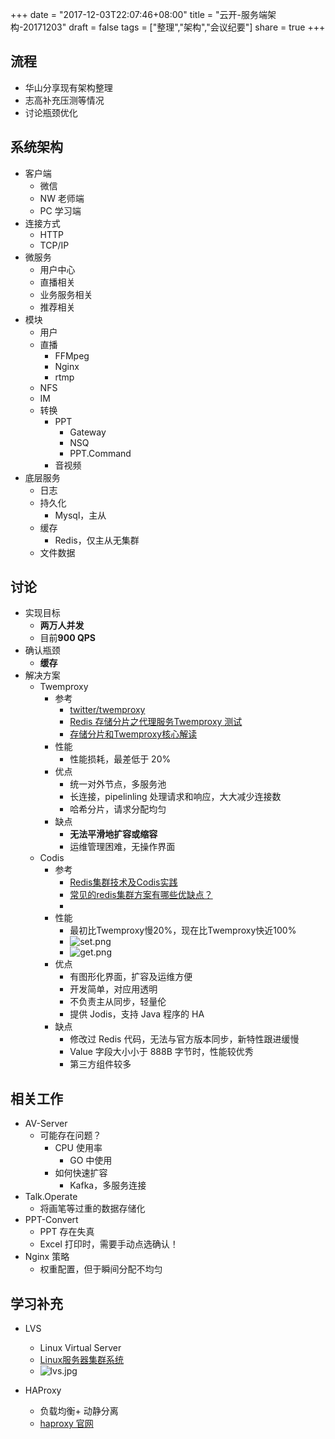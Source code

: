 
+++
date = "2017-12-03T22:07:46+08:00"
title = "云开-服务端架构-20171203"
draft = false
tags = ["整理","架构","会议纪要"]
share = true
+++


## 流程
- 华山分享现有架构整理
- 志高补充压测等情况
- 讨论瓶颈优化

## 系统架构
- 客户端
	- 微信
	- NW 老师端
	- PC 学习端
- 连接方式
	- HTTP
	- TCP/IP
- 微服务
	- 用户中心
	- 直播相关
	- 业务服务相关
	- 推荐相关
- 模块
	- 用户
	- 直播
		- FFMpeg
		- Nginx
		- rtmp
	- NFS
	- IM
	- 转换
		- PPT
			- Gateway
			- NSQ
			- PPT.Command
		- 音视频
- 底层服务
	- 日志
	- 持久化
		- Mysql，主从
	- 缓存
		- Redis，仅主从无集群
	- 文件数据


## 讨论
- 实现目标
	- **两万人并发**
	- 目前**900 QPS**
- 确认瓶颈
	- **缓存**
- 解决方案
	- Twemproxy
		- 参考
			- [twitter/twemproxy](https://github.com/twitter/twemproxy)
			- [Redis 存储分片之代理服务Twemproxy 测试](http://blog.jiguang.cn/redis-twemproxy-benchmark/)
			- [存储分片和Twemproxy核心解读](http://www.wzxue.com/存储分片和twemproxy核心解读/)
		- 性能
			- 性能损耗，最差低于 20%
		- 优点
			- 统一对外节点，多服务池
			- 长连接，pipelinling 处理请求和响应，大大减少连接数
			- 哈希分片，请求分配均匀
		- 缺点
			- **无法平滑地扩容或缩容**
			- 运维管理困难，无操作界面
	- Codis
		- 参考
			- [Redis集群技术及Codis实践](http://www.infoq.com/cn/articles/effective-ops-part-03)
			- [常见的redis集群方案有哪些优缺点？](http://www.talkwithtrend.com/Question/230779)
			- []()
		- 性能
			- 最初比Twemproxy慢20%，现在比Twemproxy快近100%
			- ![set.png](http://otzm88f21.bkt.clouddn.com/0342c17e-90d6-4608-bec6-f44c4b1aebc8.png)
			- ![get.png](http://otzm88f21.bkt.clouddn.com/25796502-b7e6-43e0-9d2f-0a2506b60133.png)
		- 优点
			- 有图形化界面，扩容及运维方便
			- 开发简单，对应用透明
			- 不负责主从同步，轻量伦
			- 提供 Jodis，支持 Java 程序的 HA
		- 缺点
			- 修改过 Redis 代码，无法与官方版本同步，新特性跟进缓慢
			- Value 字段大小小于 888B 字节时，性能较优秀
			- 第三方组件较多


## 相关工作
- AV-Server 
	- 可能存在问题？
		- CPU 使用率
			- GO 中使用
		- 如何快速扩容
			- Kafka，多服务连接
- Talk.Operate
	- 将画笔等过重的数据存储化
- PPT-Convert
	- PPT 存在失真
	- Excel 打印时，需要手动点选确认！
- Nginx 策略
	- 权重配置，但于瞬间分配不均匀

## 学习补充
- LVS
	- Linux Virtual Server
	- [Linux服务器集群系统](http://www.linuxvirtualserver.org/zh/lvs1.html)
	- ![lvs.jpg](http://otzm88f21.bkt.clouddn.com/3f9b9554-5774-429c-9589-44621443e182.jpg)

- HAProxy
	- 负载均衡+ 动静分离
	- [haproxy 官网](http://www.haproxy.org/)